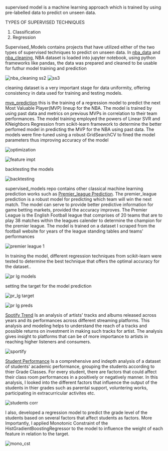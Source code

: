 supervised model is a machine learning approach which is trained by using pre-labelled data to predict on unseen data.

TYPES OF SUPERVISED TECHNIQUES
1. Classification
2. Regression

Supervised_Models contains projects that have utilized either of the two types of supervised techniques to predict on unseen data. In [nba_data](nba_data.ipynb) and [nba_cleaning](nba_cleaning_1.ipynb), NBA dataset is loaded into jupyter notebook, using python frameworks like pandas, the data was prepared and cleaned to be usable for futhur model training and prediction

![nba_cleaning ss2](https://github.com/user-attachments/assets/6565c222-02ca-47a5-9578-2b48d980e0c2)
![ss3](https://github.com/user-attachments/assets/0a5d4068-9796-44e0-8c9a-039397e135d1)

cleaning dataset is a very important stage for data uniformity, offering consistency in data used for training and testing models. 

[mvp_prediction](mvp_prediction.ipynb) this is the training of a regression model to predict the next Most Valuable Player(MVP) lineup for the NBA. The model is trained by using past data and metrics on previous MVPs in correlation to their team performances. 
The model training employed the powers of Linear SVR and KNeighbors Regression from scikit-learn framework to determine the better perfomed model in predicting the MVP for the NBA using past data. The models were fine-tuned using a robust GridSearchCV to fined the model parameters thus improving accuracy of the model

![optimization](https://github.com/user-attachments/assets/2c2ebe39-c4ed-4ab8-9795-78f5074343a4)

![feature impt](https://github.com/user-attachments/assets/f7e1ce0a-b01f-4812-801b-c0066606aad6)

backtesting the models

![backtesting](https://github.com/user-attachments/assets/b48537bb-50c8-49b9-8302-a21d49ce1307)


supervised_models repo contains other classical machine learning prediction works such as [Premier_league Prediction](premier_league_predictions.ipynb). The premier_league prediction is a robust model for predicting which team will win the next match. The model can serve to provide better predictive information for game betting markets, provided the accuracy improves.
The Premier League is the English Football league that comprises of 20 teams that are to play 38 matches within the leagues calender to determine the champion for the premier league.
The model is trained on a dataset I scraped from the football website for years of the league standing tables and teams' performances

![premier league 1](https://github.com/user-attachments/assets/8a20ba2b-113a-4efc-a728-a65b2da20ef8)

In training the model, different regression techniques from scikit-learn were tested to determine the best technique that offers the optimal accuracy for the dataset..

![pr lg models](https://github.com/user-attachments/assets/21aecc08-d1bd-437d-a85e-68c0e4eb2bc5)

setting the target for the model prediction

![pr_lg target](https://github.com/user-attachments/assets/ec11e719-a3f2-4261-8074-c6704990583b)

![pr lg preds](https://github.com/user-attachments/assets/0ce4fbd6-305c-47ef-9aa0-a90e45b353b6)

[Spotify Trend](spotify_trend.ipynb) Is an analysis of artists' tracks and albums released across years and its performances across different streaming platforms. This analysis and modeling helps to understand the reach of a tracks and possible returns on investment in making such tracks for artist. The analysis gives insight to platforms that can be of more importance to artists in reaching higher listeners and consumers.

![sportify](https://github.com/user-attachments/assets/47d6376c-06db-4928-ad52-280f6c53a0f2)

[Student Performance](student_performance.ipynb) Is a comprehensive and indepth analysis of a dataset of students' academic performance, grouping the students according to thier Grade Classes. For every student, there are factors that could affect their class room performances in a positively or negatively manner. In this analysis, I looked into the different factors that influence the output of the students in thier grades such as parental support, voluntering works, participating in extracurricular activites etc. 

![students corr](https://github.com/user-attachments/assets/83ba33b0-eb98-4524-be9c-215d69912d58)

I also, developed a regression model to predict the grade level of the students based on several factors that affect students as factors. More Importantly, I applied Monotonic Constraint of the HistGradientBoostingRegressor to the model to influence the weight of each feature in relation to the target.

![mono_cst](https://github.com/user-attachments/assets/c06f010a-d059-4dcb-b948-6ef2554d9f76)


